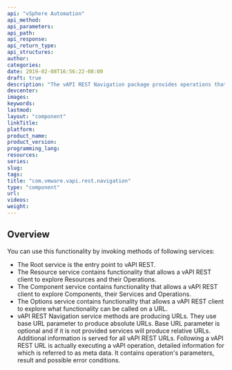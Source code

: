 ```yaml
---
api: "vSphere Automation"
api_method:
api_parameters:
api_path:
api_response:
api_return_type:
api_structures:
author:
categories:
date: 2019-02-08T16:56:22-08:00
draft: true
description: "The vAPI REST Navigation package provides operations that allow a vAPI REST client to navigate between Resources, Components and their Operations."
devcenter:
images:
keywords:
lastmod:
layout: "component"
linkTitle:
platform:
product_name:
product_version:
programming_lang:
resources:
series:
slug:
tags:
title: "com.vmware.vapi.rest.navigation"
type: "component"
url:
videos:
weight:
---
```

## Overview
You can use this functionality by invoking methods of following services:

  - The Root service is the entry point to vAPI REST.
  - The Resource service contains functionality that allows a vAPI REST client to explore Resources and their Operations.
  - The Component service contains functionality that allows a vAPI REST client to explore Components, their Services and Operations.
  - The Options service contains functionality that allows a vAPI REST client to explore what functionality can be called on a URL.
  - vAPI REST Navigation service methods are producing URLs. They use base URL parameter to produce absolute URLs. Base URL parameter is optional and if it is not provided services will produce relative URLs. Additional information is served for all vAPI REST URLs. Following a vAPI REST URL is actually executing a vAPI operation, detailed information for which is referred to as meta data. It contains operation's parameters, result and possible error conditions.
